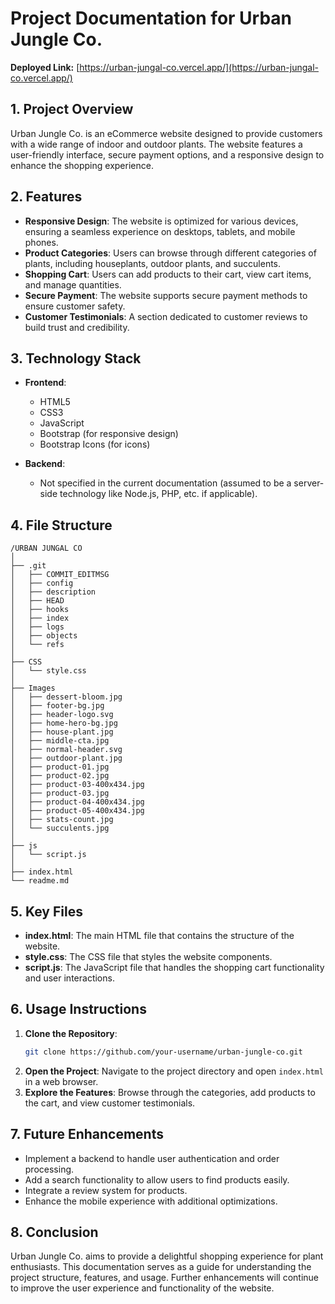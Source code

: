 # Project Documentation for Urban Jungle Co.

**Deployed Link:** [https://urban-jungal-co.vercel.app/](https://urban-jungal-co.vercel.app/)

## **1. Project Overview**
Urban Jungle Co. is an eCommerce website designed to provide customers with a wide range of indoor and outdoor plants. The website features a user-friendly interface, secure payment options, and a responsive design to enhance the shopping experience.

## **2. Features**
- **Responsive Design**: The website is optimized for various devices, ensuring a seamless experience on desktops, tablets, and mobile phones.
- **Product Categories**: Users can browse through different categories of plants, including houseplants, outdoor plants, and succulents.
- **Shopping Cart**: Users can add products to their cart, view cart items, and manage quantities.
- **Secure Payment**: The website supports secure payment methods to ensure customer safety.
- **Customer Testimonials**: A section dedicated to customer reviews to build trust and credibility.

## **3. Technology Stack**
- **Frontend**:
  - HTML5
  - CSS3
  - JavaScript
  - Bootstrap (for responsive design)
  - Bootstrap Icons (for icons)
  
- **Backend**: 
  - Not specified in the current documentation (assumed to be a server-side technology like Node.js, PHP, etc. if applicable).

## **4. File Structure**
```
/URBAN JUNGAL CO
│
├── .git
│   ├── COMMIT_EDITMSG
│   ├── config
│   ├── description
│   ├── HEAD
│   ├── hooks
│   ├── index
│   ├── logs
│   ├── objects
│   └── refs
│
├── CSS
│   └── style.css
│
├── Images
│   ├── dessert-bloom.jpg
│   ├── footer-bg.jpg
│   ├── header-logo.svg
│   ├── home-hero-bg.jpg
│   ├── house-plant.jpg
│   ├── middle-cta.jpg
│   ├── normal-header.svg
│   ├── outdoor-plant.jpg
│   ├── product-01.jpg
│   ├── product-02.jpg
│   ├── product-03-400x434.jpg
│   ├── product-03.jpg
│   ├── product-04-400x434.jpg
│   ├── product-05-400x434.jpg
│   ├── stats-count.jpg
│   └── succulents.jpg
│
├── js
│   └── script.js
│
├── index.html
└── readme.md
```

## **5. Key Files**
- **index.html**: The main HTML file that contains the structure of the website.
- **style.css**: The CSS file that styles the website components.
- **script.js**: The JavaScript file that handles the shopping cart functionality and user interactions.

## **6. Usage Instructions**
1. **Clone the Repository**: 
   ```bash
   git clone https://github.com/your-username/urban-jungle-co.git
   ```
2. **Open the Project**: Navigate to the project directory and open `index.html` in a web browser.
3. **Explore the Features**: Browse through the categories, add products to the cart, and view customer testimonials.

## **7. Future Enhancements**
- Implement a backend to handle user authentication and order processing.
- Add a search functionality to allow users to find products easily.
- Integrate a review system for products.
- Enhance the mobile experience with additional optimizations.

## **8. Conclusion**
Urban Jungle Co. aims to provide a delightful shopping experience for plant enthusiasts. This documentation serves as a guide for understanding the project structure, features, and usage. Further enhancements will continue to improve the user experience and functionality of the website.
